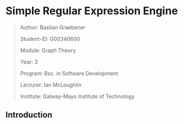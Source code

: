 # Simple Regular Expression Engine

>Author: Bastian Graebener 
>
>Student-ID: G00340600
>
>Module: Graph Theory
>
>Year: 3
>
>Program: Bsc. in Software Development
>
>Lecturer: Ian McLoughlin
>
>Institute: Galway-Mayo Institute of Technology

## Introduction
